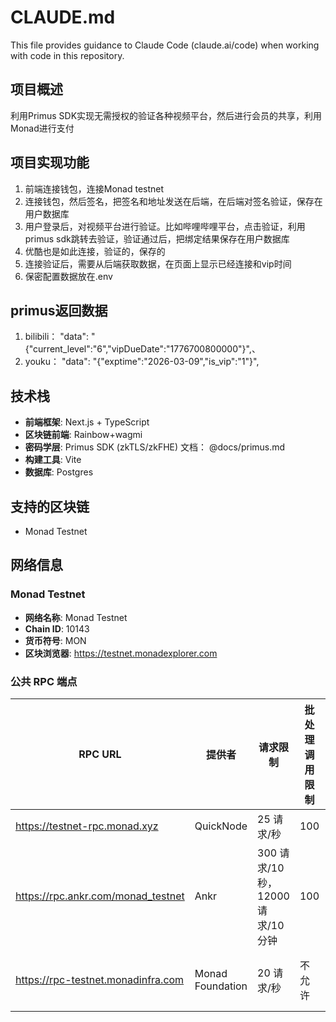 # CLAUDE.md

This file provides guidance to Claude Code (claude.ai/code) when working with code in this repository.

## 项目概述
利用Primus SDK实现无需授权的验证各种视频平台，然后进行会员的共享，利用Monad进行支付

## 项目实现功能
1. 前端连接钱包，连接Monad testnet
2. 连接钱包，然后签名，把签名和地址发送在后端，在后端对签名验证，保存在用户数据库
3. 用户登录后，对视频平台进行验证。比如哔哩哔哩平台，点击验证，利用primus sdk跳转去验证，验证通过后，把绑定结果保存在用户数据库
4. 优酷也是如此连接，验证的，保存的
5. 连接验证后，需要从后端获取数据，在页面上显示已经连接和vip时间
6. 保密配置数据放在.env

## primus返回数据
1. bilibili：  "data": "{\"current_level\":\"6\",\"vipDueDate\":\"1776700800000\"}",、
2. youku：  "data": "{\"exptime\":\"2026-03-09\",\"is_vip\":\"1\"}",


## 技术栈
- **前端框架**: Next.js + TypeScript
- **区块链前端**: Rainbow+wagmi
- **密码学层**: Primus SDK (zkTLS/zkFHE) 文档： @docs/primus.md
- **构建工具**: Vite
- **数据库**: Postgres

## 支持的区块链
- Monad Testnet

## 网络信息
### Monad Testnet
- **网络名称**: Monad Testnet
- **Chain ID**: 10143
- **货币符号**: MON
- **区块浏览器**: https://testnet.monadexplorer.com

### 公共 RPC 端点
| RPC URL | 提供者 | 请求限制 | 批处理调用限制 | 其他限制 |
|---------|--------|----------|----------------|----------|
| https://testnet-rpc.monad.xyz | QuickNode | 25 请求/秒 | 100 | - |
| https://rpc.ankr.com/monad_testnet | Ankr | 300 请求/10 秒，12000 请求/10 分钟 | 100 | 不允许 debug_* 方法 |
| https://rpc-testnet.monadinfra.com | Monad Foundation | 20 请求/秒 | 不允许 | 不允许 eth_getLogs 和 debug_* 方法 |
